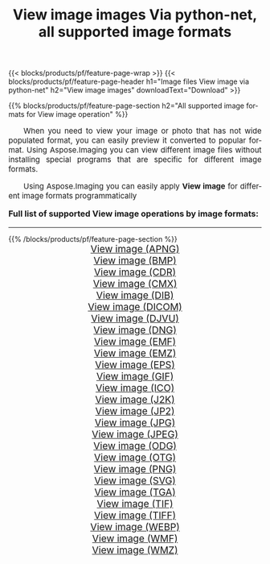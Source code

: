 ﻿---
title: View image images Via python-net, all supported image formats 
weight: 3920
url: /python-net/viewer/ 
lang: en
langdirlevel: 2
locales: zh-hans,ja,it,ru,de,es,fr,nl,id,lt,pl,pt,vi,tr,ko,zh-hant,ar,hi,th,sv,cs,uk,he
description: Using Aspose.Imaging you can easily View image images Via python-net
---

{{< blocks/products/pf/feature-page-wrap >}}
{{< blocks/products/pf/feature-page-header h1="Image files View image via python-net" h2="View image images" downloadText="Download" >}}


{{% blocks/products/pf/feature-page-section  h2="All supported image formats for View image operation" %}}
<p align="justify" style="text-indent:2em;font-size:15px;">
When you need to view your image or photo that has not wide populated format, you can easily preview it converted to popular format. Using Aspose.Imaging you can view different image files without installing special programs that are specific for different image formats.
</p>
<p align="justify" style="text-indent:2em;font-size:15px;">
Using Aspose.Imaging you can easily apply <b>View image</b> for different image formats programmatically
</p>
<h3 style="margin-top:16px;">
Full list of supported View image operations by image formats:
</h3>
<hr/>
{{% /blocks/products/pf/feature-page-section %}}
<div class="container-fluid productfamilypage bg-gray">
    <div class="convertypes bg-gray agp-content section">
        <div class="container">
		<div class="row other-converters" style="gap: 10px;font-size: 19px;text-align:center;">
		    <div class='col-md-3 other-converter remove-lp remove-rp'><a href="/imaging/python-net/viewer/apng/" style="padding:15px;">View image (APNG)</a></div><div class='col-md-3 other-converter remove-lp remove-rp'><a href="/imaging/python-net/viewer/bmp/" style="padding:15px;">View image (BMP)</a></div><div class='col-md-3 other-converter remove-lp remove-rp'><a href="/imaging/python-net/viewer/cdr/" style="padding:15px;">View image (CDR)</a></div><div class='col-md-3 other-converter remove-lp remove-rp'><a href="/imaging/python-net/viewer/cmx/" style="padding:15px;">View image (CMX)</a></div><div class='col-md-3 other-converter remove-lp remove-rp'><a href="/imaging/python-net/viewer/dib/" style="padding:15px;">View image (DIB)</a></div><div class='col-md-3 other-converter remove-lp remove-rp'><a href="/imaging/python-net/viewer/dicom/" style="padding:15px;">View image (DICOM)</a></div><div class='col-md-3 other-converter remove-lp remove-rp'><a href="/imaging/python-net/viewer/djvu/" style="padding:15px;">View image (DJVU)</a></div><div class='col-md-3 other-converter remove-lp remove-rp'><a href="/imaging/python-net/viewer/dng/" style="padding:15px;">View image (DNG)</a></div><div class='col-md-3 other-converter remove-lp remove-rp'><a href="/imaging/python-net/viewer/emf/" style="padding:15px;">View image (EMF)</a></div><div class='col-md-3 other-converter remove-lp remove-rp'><a href="/imaging/python-net/viewer/emz/" style="padding:15px;">View image (EMZ)</a></div><div class='col-md-3 other-converter remove-lp remove-rp'><a href="/imaging/python-net/viewer/eps/" style="padding:15px;">View image (EPS)</a></div><div class='col-md-3 other-converter remove-lp remove-rp'><a href="/imaging/python-net/viewer/gif/" style="padding:15px;">View image (GIF)</a></div><div class='col-md-3 other-converter remove-lp remove-rp'><a href="/imaging/python-net/viewer/ico/" style="padding:15px;">View image (ICO)</a></div><div class='col-md-3 other-converter remove-lp remove-rp'><a href="/imaging/python-net/viewer/j2k/" style="padding:15px;">View image (J2K)</a></div><div class='col-md-3 other-converter remove-lp remove-rp'><a href="/imaging/python-net/viewer/jp2/" style="padding:15px;">View image (JP2)</a></div><div class='col-md-3 other-converter remove-lp remove-rp'><a href="/imaging/python-net/viewer/jpg/" style="padding:15px;">View image (JPG)</a></div><div class='col-md-3 other-converter remove-lp remove-rp'><a href="/imaging/python-net/viewer/jpeg/" style="padding:15px;">View image (JPEG)</a></div><div class='col-md-3 other-converter remove-lp remove-rp'><a href="/imaging/python-net/viewer/odg/" style="padding:15px;">View image (ODG)</a></div><div class='col-md-3 other-converter remove-lp remove-rp'><a href="/imaging/python-net/viewer/otg/" style="padding:15px;">View image (OTG)</a></div><div class='col-md-3 other-converter remove-lp remove-rp'><a href="/imaging/python-net/viewer/png/" style="padding:15px;">View image (PNG)</a></div><div class='col-md-3 other-converter remove-lp remove-rp'><a href="/imaging/python-net/viewer/svg/" style="padding:15px;">View image (SVG)</a></div><div class='col-md-3 other-converter remove-lp remove-rp'><a href="/imaging/python-net/viewer/tga/" style="padding:15px;">View image (TGA)</a></div><div class='col-md-3 other-converter remove-lp remove-rp'><a href="/imaging/python-net/viewer/tif/" style="padding:15px;">View image (TIF)</a></div><div class='col-md-3 other-converter remove-lp remove-rp'><a href="/imaging/python-net/viewer/tiff/" style="padding:15px;">View image (TIFF)</a></div><div class='col-md-3 other-converter remove-lp remove-rp'><a href="/imaging/python-net/viewer/webp/" style="padding:15px;">View image (WEBP)</a></div><div class='col-md-3 other-converter remove-lp remove-rp'><a href="/imaging/python-net/viewer/wmf/" style="padding:15px;">View image (WMF)</a></div><div class='col-md-3 other-converter remove-lp remove-rp'><a href="/imaging/python-net/viewer/wmz/" style="padding:15px;">View image (WMZ)</a></div>
                </div>
        </div>
    </div>
</div>
<br/>
